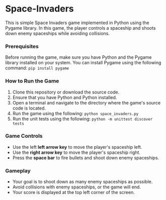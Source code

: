 # **Space-Invaders**

This is simple Space Invaders game implemented in Python using the Pygame library. In this game, the player controls a spaceship and shoots down enemy spaceships while avoiding collisions.

### Prerequisites
Before running the game, make sure you have Python and the Pygame library installed on your system. You can install Pygame using the following command:
`pip install pygame`

### How to Run the Game
1. Clone this repository or download the source code.
2. Ensure that you have Python and Python installed.
3. Open a terminal and navigate to the directory where the game's source code is located.
4. Run the game using the following:
`python space_invaders.py`
5. Run the unit tests using the following:
`python -m unittest discover tests`

### Game Controls
- Use the left **left arrow key** to move the player's spaceship left.
- Use the **right arrow key** to move the player's spaceship right.
- Press the **space bar** to fire bullets and shoot down enemy spaceships.

### Gameplay
- Your goal is to shoot down as many enemy spaceships as possible.
- Avoid collisions with enemy spaceships, or the game will end.
- Your score is displayed at the top left corner of the screen.

